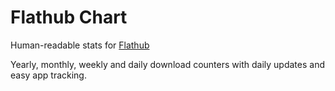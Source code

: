 # Flathub Chart

Human-readable stats for [Flathub](https://flathub.org)

Yearly, monthly, weekly and daily download counters with daily updates and easy app tracking.
